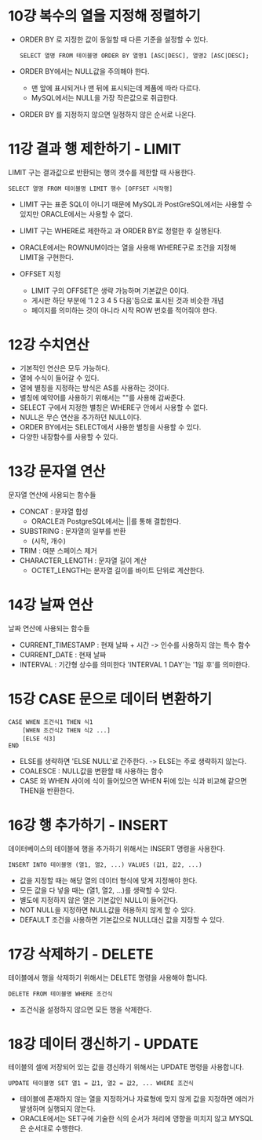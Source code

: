 # 10걍 복수의 열을 지정해 정렬하기

- ORDER BY 로 지정한 값이 동일할 때 다른 기준을 설정할 수 있다.
    ```mysql
    SELECT 열명 FROM 테이블명 ORDER BY 열명1 [ASC|DESC], 열명2 [ASC|DESC];
    ```

- ORDER BY에서는 NULL값을 주의해야 한다.
  - 맨 앞에 표시되거나 맨 뒤에 표시되는데 제품에 따라 다르다.
  - MySQL에서는 NULL을 가장 작은값으로 취급한다.
- ORDER BY 를 지정하지 않으면 일정하지 않은 순서로 나온다.


# 11강 결과 행 제한하기 - LIMIT

LIMIT 구는 결과값으로 반환되는 행의 갯수를 제한할 때 사용한다.
```mysql
SELECT 열명 FROM 테이블명 LIMIT 행수 [OFFSET 시작행]
```
- LIMIT 구는 표준 SQL이 아니기 때문에 MySQL과 PostGreSQL에서는 사용할 수 있지만 ORACLE에서는 사용할 수 없다.
- LIMIT 구는 WHERE로 제한하고 과 ORDER BY로 정렬한 후 실행된다.
- ORACLE에서는 ROWNUM이라는 열을 사용해 WHERE구로 조건을 지정해 LIMIT을 구현한다.

- OFFSET 지정
  - LIMIT 구의 OFFSET은 생략 가능하며 기본값은 0이다.
  - 게시판 하단 부분에 '1 2 3 4 5 다음'등으로 표시된 것과 비슷한 개념
  - 페이지를 의미하는 것이 아니라 시작 ROW 번호를 적어줘야 한다.

# 12강 수치연산

- 기본적인 연산은 모두 가능하다.
- 열에 수식이 들어갈 수 있다.
- 열에 별칭을 지정하는 방식은 AS를 사용하는 것이다.
- 별칭에 예약어를 사용하기 위해서는 ""를 사용해 감싸준다.
- SELECT 구에서 지정한 별칭은 WHERE구 안에서 사용할 수 없다.
- NULL은 무슨 연산을 추가하던 NULL이다.
- ORDER BY에서는 SELECT에서 사용한 별칭을 사용할 수 있다.
- 다양한 내장함수를 사용할 수 있다.

# 13강 문자열 연산

문자열 연산에 사용되는 함수들
- CONCAT : 문자열 합성
  - ORACLE과 PostgreSQL에서는 ||를 통해 결합한다.
- SUBSTRING : 문자열의 일부를 반환
  - (시작, 개수)
- TRIM : 여분 스페이스 제거
- CHARACTER_LENGTH : 문자열 길이 계산
  - OCTET_LENGTH는 문자열 길이를 바이트 단위로 계산한다.

# 14강 날짜 연산

날짜 연산에 사용되는 함수들
- CURRENT_TIMESTAMP : 현재 날짜 + 시간 -> 인수를 사용하지 않는 특수 함수
- CURRENT_DATE : 현재 날짜
- INTERVAL : 기간형 상수를 의미한다 'INTERVAL 1 DAY'는 '1일 후'를 의미한다.


# 15강 CASE 문으로 데이터 변환하기

```mysql
CASE WHEN 조건식1 THEN 식1
    [WHEN 조건식2 THEN 식2 ...]
    [ELSE 식3]
END
```
- ELSE를 생략하면 'ELSE NULL'로 간주한다. -> ELSE는 주로 생략하지 않는다.
- COALESCE : NULL값을 변환할 때 사용하는 함수
- CASE 와 WHEN 사이에 식이 들어있으면 WHEN 뒤에 있는 식과 비교해 같으면 THEN을 반환한다.


# 16강 행 추가하기 - INSERT

데이터베이스의 테이블에 행을 추가하기 위해서는 INSERT 명령을 사용한다.
```mysql
INSERT INTO 테이블명 (열1, 열2, ...) VALUES (값1, 값2, ...)
```
- 값을 지정할 때는 해당 열의 데이터 형식에 맞게 지정해야 한다.
- 모든 값을 다 넣을 때는 (열1, 열2, ...)를 생략할 수 있다.
- 별도에 지정하지 않은 열은 기본값인 NULL이 들어간다.
- NOT NULL을 지정하면 NULL값을 허용하지 않게 할 수 있다.
- DEFAULT 조건을 사용하면 기본값으로 NULL대신 값을 지정할 수 있다.

# 17강 삭제하기 - DELETE

테이블에서 행을 삭제하기 위해서는 DELETE 명령을 사용해야 합니다.
```mysql
DELETE FROM 테이블명 WHERE 조건식
```
- 조건식을 설정하지 않으면 모든 행을 삭제한다.

# 18강 데이터 갱신하기 - UPDATE

테이블의 셀에 저장되어 있는 값을 갱신하기 위해서는 UPDATE 명령을 사용합니다.
```mysql
UPDATE 테이블명 SET 열1 = 값1, 열2 = 값2, ... WHERE 조건식
```
- 테이블에 존재하지 않는 열을 지정하거나 자료형에 맞지 않게 값을 지정하면 에러가 발생하며 실행되지 않는다.
- ORACLE에서는 SET구에 기술한 식의 순서가 처리에 영향을 미치지 않고 MYSQL은 순서대로 수행한다.



